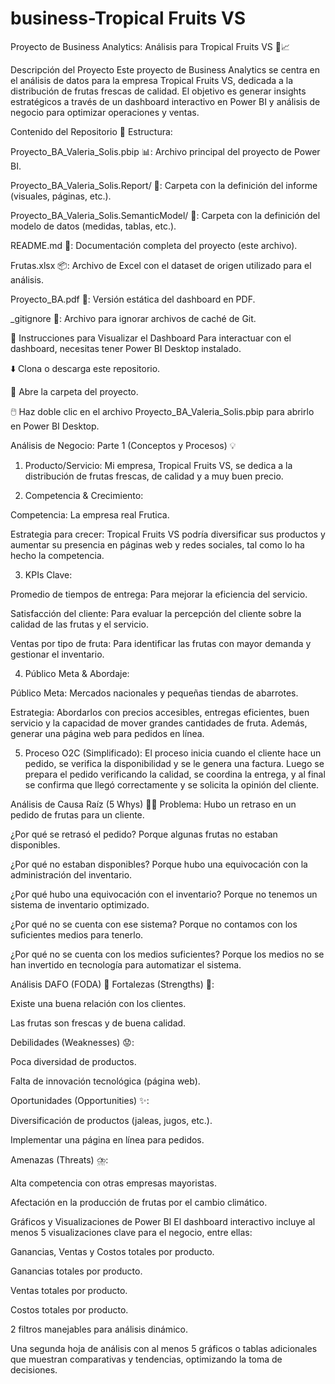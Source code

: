 # business-Tropical Fruits VS

Proyecto de Business Analytics: Análisis para Tropical Fruits VS 🍍📈

Descripción del Proyecto
Este proyecto de Business Analytics se centra en el análisis de datos para la empresa Tropical Fruits VS, dedicada a la distribución de frutas frescas de calidad. El objetivo es generar insights estratégicos a través de un dashboard interactivo en Power BI y análisis de negocio para optimizar operaciones y ventas.

Contenido del Repositorio
📁 Estructura:

Proyecto_BA_Valeria_Solis.pbip 📊: Archivo principal del proyecto de Power BI.

Proyecto_BA_Valeria_Solis.Report/ 🎨: Carpeta con la definición del informe (visuales, páginas, etc.).

Proyecto_BA_Valeria_Solis.SemanticModel/ 🧩: Carpeta con la definición del modelo de datos (medidas, tablas, etc.).

README.md 📝: Documentación completa del proyecto (este archivo).

Frutas.xlsx 📦: Archivo de Excel con el dataset de origen utilizado para el análisis.

Proyecto_BA.pdf 📄: Versión estática del dashboard en PDF.

_gitignore 🚫: Archivo para ignorar archivos de caché de Git.

🚀 Instrucciones para Visualizar el Dashboard
Para interactuar con el dashboard, necesitas tener Power BI Desktop instalado.

⬇️ Clona o descarga este repositorio.

📂 Abre la carpeta del proyecto.

🖱️ Haz doble clic en el archivo Proyecto_BA_Valeria_Solis.pbip para abrirlo en Power BI Desktop.

Análisis de Negocio: Parte 1 (Conceptos y Procesos) 💡
1. Producto/Servicio: Mi empresa, Tropical Fruits VS, se dedica a la distribución de frutas frescas, de calidad y a muy buen precio.

2. Competencia & Crecimiento:

Competencia: La empresa real Frutica.

Estrategia para crecer: Tropical Fruits VS podría diversificar sus productos y aumentar su presencia en páginas web y redes sociales, tal como lo ha hecho la competencia.

3. KPIs Clave:

Promedio de tiempos de entrega: Para mejorar la eficiencia del servicio.

Satisfacción del cliente: Para evaluar la percepción del cliente sobre la calidad de las frutas y el servicio.

Ventas por tipo de fruta: Para identificar las frutas con mayor demanda y gestionar el inventario.

4. Público Meta & Abordaje:

Público Meta: Mercados nacionales y pequeñas tiendas de abarrotes.

Estrategia: Abordarlos con precios accesibles, entregas eficientes, buen servicio y la capacidad de mover grandes cantidades de fruta. Además, generar una página web para pedidos en línea.

5. Proceso O2C (Simplificado):
El proceso inicia cuando el cliente hace un pedido, se verifica la disponibilidad y se le genera una factura. Luego se prepara el pedido verificando la calidad, se coordina la entrega, y al final se confirma que llegó correctamente y se solicita la opinión del cliente.

Análisis de Causa Raíz (5 Whys) 🕵️‍♀️
Problema: Hubo un retraso en un pedido de frutas para un cliente.

¿Por qué se retrasó el pedido? Porque algunas frutas no estaban disponibles.

¿Por qué no estaban disponibles? Porque hubo una equivocación con la administración del inventario.

¿Por qué hubo una equivocación con el inventario? Porque no tenemos un sistema de inventario optimizado.

¿Por qué no se cuenta con ese sistema? Porque no contamos con los suficientes medios para tenerlo.

¿Por qué no se cuenta con los medios suficientes? Porque los medios no se han invertido en tecnología para automatizar el sistema.

Análisis DAFO (FODA) 🧭
Fortalezas (Strengths) 💪:

Existe una buena relación con los clientes.

Las frutas son frescas y de buena calidad.

Debilidades (Weaknesses) 😟:

Poca diversidad de productos.

Falta de innovación tecnológica (página web).

Oportunidades (Opportunities) ✨:

Diversificación de productos (jaleas, jugos, etc.).

Implementar una página en línea para pedidos.

Amenazas (Threats) ⛈️:

Alta competencia con otras empresas mayoristas.

Afectación en la producción de frutas por el cambio climático.

Gráficos y Visualizaciones de Power BI
El dashboard interactivo incluye al menos 5 visualizaciones clave para el negocio, entre ellas:

Ganancias, Ventas y Costos totales por producto.

Ganancias totales por producto.

Ventas totales por producto.

Costos totales por producto.

2 filtros manejables para análisis dinámico.

Una segunda hoja de análisis con al menos 5 gráficos o tablas adicionales que muestran comparativas y tendencias, optimizando la toma de decisiones.
